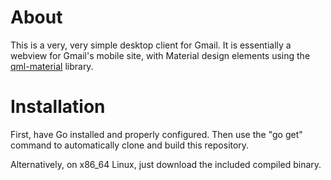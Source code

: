 
# About

This is a very, very simple desktop client for Gmail. It is essentially a webview for Gmail's mobile site, with Material design elements using the [qml-material](https://github.com/papyros/qml-material) library. 

# Installation

First, have Go installed and properly configured. Then use the "go get" command to automatically clone and build this repository.

Alternatively, on x86_64 Linux, just download the included compiled binary.



